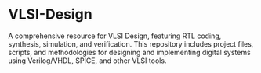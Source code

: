 # VLSI-Design

A comprehensive resource for VLSI Design, featuring RTL coding, synthesis, simulation, and verification. This repository includes project files, scripts, and methodologies for designing and implementing digital systems using Verilog/VHDL, SPICE, and other VLSI tools.
